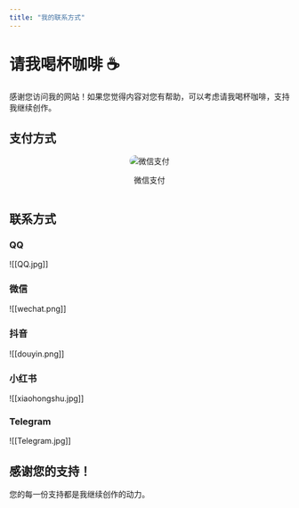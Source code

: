 ```yaml
---
title: "我的联系方式"
---
```


# 请我喝杯咖啡 ☕

感谢您访问我的网站！如果您觉得内容对您有帮助，可以考虑请我喝杯咖啡，支持我继续创作。

## 支付方式

<div style="display: flex; justify-content: center; flex-wrap: wrap; gap: 20px;">
  <div style="text-align: center;">
    <img src="/assets/images/wepay.png" alt="微信支付" style="max-width: 200px; border-radius: 10px;">
    <p>微信支付</p>
  </div>
</div>




## 联系方式

### QQ

![[QQ.jpg]]
### 微信

![[wechat.png]]

### 抖音

![[douyin.png]]


### 小红书

![[xiaohongshu.jpg]]

### Telegram

![[Telegram.jpg]]

## 感谢您的支持！

您的每一份支持都是我继续创作的动力。